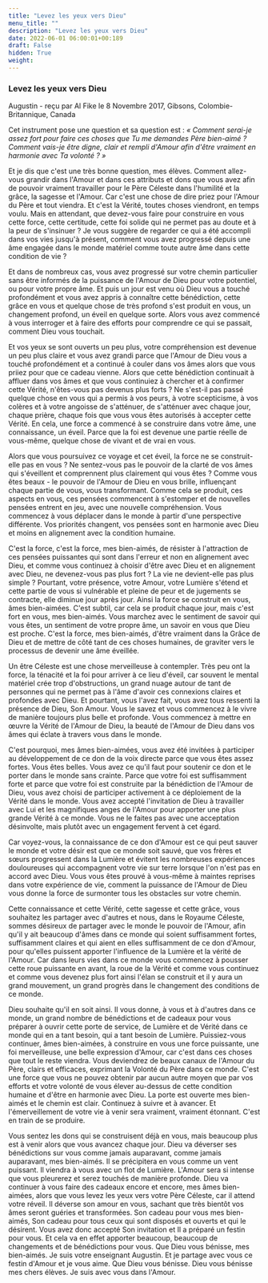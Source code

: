 ```yaml
---
title: "Levez les yeux vers Dieu"
menu_title: ""
description: "Levez les yeux vers Dieu"
date: 2022-06-01 06:00:01+00:189
draft: False
hidden: True
weight:
---
```

### Levez les yeux vers Dieu

Augustin - reçu par Al Fike le 8 Novembre 2017, Gibsons, Colombie-Britannique, Canada

Cet instrument pose une question et sa question est : *« Comment serai-je assez fort pour faire ces choses que Tu me demandes Père bien-aimé ? Comment vais-je être digne, clair et rempli d'Amour afin d'être vraiment en harmonie avec Ta volonté ? »*

Et je dis que c'est une très bonne question, mes élèves. Comment allez-vous grandir dans l'Amour et dans ces attributs et dons que vous avez afin de pouvoir vraiment travailler pour le Père Céleste dans l'humilité et la grâce, la sagesse et l'Amour. Car c'est une chose de dire priez pour l'Amour du Père et tout viendra. Et c'est la Vérité, toutes choses viendront, en temps voulu. Mais en attendant, que devez-vous faire pour construire en vous cette force, cette certitude, cette foi solide qui ne permet pas au doute et à la peur de s'insinuer ? Je vous suggère de regarder ce qui a été accompli dans vos vies jusqu'à présent, comment vous avez progressé depuis une âme engagée dans le monde matériel comme toute autre âme dans cette condition de vie ?

Et dans de nombreux cas, vous avez progressé sur votre chemin particulier sans être informés de la puissance de l'Amour de Dieu pour votre potentiel, ou pour votre propre âme. Et puis un jour est venu où Dieu vous a touché profondément et vous avez appris à connaître cette bénédiction, cette grâce en vous et quelque chose de très profond s'est produit en vous, un changement profond, un éveil en quelque sorte. Alors vous avez commencé à vous interroger et à faire des efforts pour comprendre ce qui se passait, comment Dieu vous touchait. 

Et vos yeux se sont ouverts un peu plus, votre compréhension est devenue un peu plus claire et vous avez grandi parce que l'Amour de Dieu vous a touché profondément et a continué à couler dans vos âmes alors que vous priiez pour que ce cadeau vienne. Alors que cette bénédiction continuait à affluer dans vos âmes et que vous continuiez à chercher et à confirmer cette Vérité, n'êtes-vous pas devenus plus forts ? Ne s'est-il pas passé quelque chose en vous qui a permis à vos peurs, à votre scepticisme, à vos colères et à votre angoisse de s'atténuer, de s'atténuer avec chaque jour, chaque prière, chaque fois que vous vous êtes autorisés à accepter cette Vérité. En cela, une force a commencé à se construire dans votre âme, une connaissance, un éveil. Parce que la foi est devenue une partie réelle de vous-même, quelque chose de vivant et de vrai en vous.

Alors que vous poursuivez ce voyage et cet éveil, la force ne se construit-elle pas en vous ? Ne sentez-vous pas le pouvoir de la clarté de vos âmes qui s'éveillent et comprennent plus clairement qui vous êtes ? Comme vous êtes beaux - le pouvoir de l'Amour de Dieu en vous brille, influençant chaque partie de vous, vous transformant. Comme cela se produit, ces aspects en vous, ces pensées commencent à s'estomper et de nouvelles pensées entrent en jeu, avec une nouvelle compréhension. Vous commencez à vous déplacer dans le monde à partir d'une perspective différente. Vos priorités changent, vos pensées sont en harmonie avec Dieu et moins en alignement avec la condition humaine.

C'est la force, c'est la force, mes bien-aimés, de résister à l'attraction de ces pensées puissantes qui sont dans l'erreur et non en alignement avec Dieu, et comme vous continuez à choisir d'être avec Dieu et en alignement avec Dieu, ne devenez-vous pas plus fort ? La vie ne devient-elle pas plus simple ? Pourtant, votre présence, votre Amour, votre Lumière s'étend et cette partie de vous si vulnérable et pleine de peur et de jugements se contracte, elle diminue jour après jour. Ainsi la force se construit en vous, âmes bien-aimées. C'est subtil, car cela se produit chaque jour, mais c'est fort en vous, mes bien-aimés. Vous marchez avec le sentiment de savoir qui vous êtes, un sentiment de votre propre âme, un savoir en vous que Dieu est proche. C'est la force, mes bien-aimés, d'être vraiment dans la Grâce de Dieu et de mettre de côté tant de ces choses humaines, de graviter vers le processus de devenir une âme éveillée.

Un être Céleste est une chose merveilleuse à contempler. Très peu ont la force, la ténacité et la foi pour arriver à ce lieu d'éveil, car souvent le mental matériel crée trop d'obstructions, un grand nuage autour de tant de personnes qui ne permet pas à l'âme d'avoir ces connexions claires et profondes avec Dieu. Et pourtant, vous l'avez fait, vous avez tous ressenti la présence de Dieu, Son Amour. Vous le savez et vous commencez à le vivre de manière toujours plus belle et profonde. Vous commencez à mettre en œuvre la Vérité de l'Amour de Dieu, la beauté de l'Amour de Dieu dans vos âmes qui éclate à travers vous dans le monde.

C'est pourquoi, mes âmes bien-aimées, vous avez été invitées à participer au développement de ce don de la voix directe parce que vous êtes assez fortes. Vous êtes belles. Vous avez ce qu'il faut pour soutenir ce don et le porter dans le monde sans crainte. Parce que votre foi est suffisamment forte et parce que votre foi est construite par la bénédiction de l'Amour de Dieu, vous avez choisi de participer activement à ce déploiement de la Vérité dans le monde. Vous avez accepté l'invitation de Dieu à travailler avec Lui et les magnifiques anges de l'Amour pour apporter une plus grande Vérité à ce monde. Vous ne le faites pas avec une acceptation désinvolte, mais plutôt avec un engagement fervent à cet égard.

Car voyez-vous, la connaissance de ce don d'Amour est ce qui peut sauver le monde et votre désir est que ce monde soit sauvé, que vos frères et sœurs progressent dans la Lumière et évitent les nombreuses expériences douloureuses qui accompagnent votre vie sur terre lorsque l'on n'est pas en accord avec Dieu. Vous vous êtes prouvé à vous-même à maintes reprises dans votre expérience de vie, comment la puissance de l'Amour de Dieu vous donne la force de surmonter tous les obstacles sur votre chemin. 

Cette connaissance et cette Vérité, cette sagesse et cette grâce, vous souhaitez les partager avec d'autres et nous, dans le Royaume Céleste, sommes désireux de partager avec le monde le pouvoir de l'Amour, afin qu'il y ait beaucoup d'âmes dans ce monde qui soient suffisamment fortes, suffisamment claires et qui aient en elles suffisamment de ce don d'Amour, pour qu'elles puissent apporter l'influence de la Lumière et la vérité de l'Amour. Car dans leurs vies dans ce monde vous commencez à pousser cette roue puissante en avant, la roue de la Vérité et comme vous continuez et comme vous devenez plus fort ainsi l'élan se construit et il y aura un grand mouvement, un grand progrès dans le changement des conditions de ce monde.

Dieu souhaite qu'il en soit ainsi. Il vous donne, à vous et à d'autres dans ce monde, un grand nombre de bénédictions et de cadeaux pour vous préparer à ouvrir cette porte de service, de Lumière et de Vérité dans ce monde qui en a tant besoin, qui a tant besoin de Lumière. Puissiez-vous continuer, âmes bien-aimées, à construire en vous une force puissante, une foi merveilleuse, une belle expression d'Amour, car c'est dans ces choses que tout le reste viendra. Vous deviendrez de beaux canaux de l'Amour du Père, clairs et efficaces, exprimant la Volonté du Père dans ce monde. C'est une force que vous ne pouvez obtenir par aucun autre moyen que par vos efforts et votre volonté de vous élever au-dessus de cette condition humaine et d'être en harmonie avec Dieu. La porte est ouverte mes bien-aimés et le chemin est clair. Continuez à suivre et à avancer. Et l'émerveillement de votre vie à venir sera vraiment, vraiment étonnant. C'est en train de se produire.

Vous sentez les dons qui se construisent déjà en vous, mais beaucoup plus est à venir alors que vous avancez chaque jour. Dieu va déverser ses bénédictions sur vous comme jamais auparavant, comme jamais auparavant, mes bien-aimés. Il se précipitera en vous comme un vent puissant. Il viendra à vous avec un flot de Lumière. L'Amour sera si intense que vous pleurerez et serez touchés de manière profonde. Dieu va continuer à vous faire des cadeaux encore et encore, mes âmes bien-aimées, alors que vous levez les yeux vers votre Père Céleste, car il attend votre réveil. Il déverse son amour en vous, sachant que très bientôt vos âmes seront guéries et transformées. Son cadeau pour vous mes bien-aimés, Son cadeau pour tous ceux qui sont disposés et ouverts et qui le désirent. Vous avez donc accepté Son invitation et Il a préparé un festin pour vous. Et cela va en effet apporter beaucoup, beaucoup de changements et de bénédictions pour vous. Que Dieu vous bénisse, mes bien-aimés. Je suis votre enseignant Augustin. Et je partage avec vous ce festin d'Amour et je vous aime. Que Dieu vous bénisse. Dieu vous bénisse mes chers élèves. Je suis avec vous dans l'Amour.
